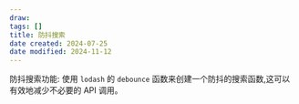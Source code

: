 ```yaml
---
draw:
tags: []
title: 防抖搜索
date created: 2024-07-25
date modified: 2024-11-12
---
```


防抖搜索功能: 使用 `lodash` 的 `debounce` 函数来创建一个防抖的搜索函数,这可以有效地减少不必要的 API 调用。
